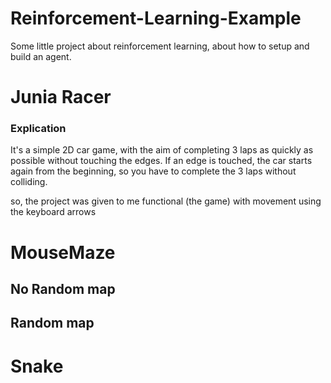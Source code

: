 # Reinforcement-Learning-Example
Some little project about reinforcement learning, about how to setup and build an agent.
# Junia Racer
### Explication
It's a simple 2D car game, with the aim of completing 3 laps as quickly as possible without touching the edges. If an edge is touched, the car starts again from the beginning, so you have to complete the 3 laps without colliding.

so, the project was given to me functional (the game) with movement using the keyboard arrows

# MouseMaze
## No Random map
## Random map

# Snake
